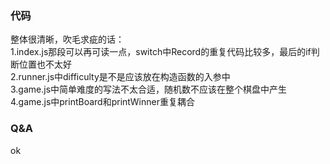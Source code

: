 ### 代码
整体很清晰，吹毛求疵的话：  
1.index.js那段可以再可读一点，switch中Record的重复代码比较多，最后的if判断位置也不太好  
2.runner.js中difficulty是不是应该放在构造函数的入参中  
3.game.js中简单难度的写法不太合适，随机数不应该在整个棋盘中产生  
4.game.js中printBoard和printWinner重复耦合  

### Q&A
ok